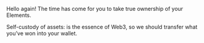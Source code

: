Hello again! The time has come for you to take true ownership of your Elements.

Self-custody of assets: is the essence of Web3, so we should transfer what you’ve won into your wallet.
